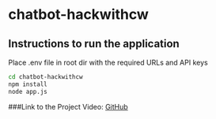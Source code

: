 # chatbot-hackwithcw

## Instructions to run the application

Place .env file in root dir with the required URLs and API keys

```bash
cd chatbot-hackwithcw
npm install
node app.js
```

###Link to the Project Video: [GitHub](https://youtu.be/mKuSS_M2EzI)
